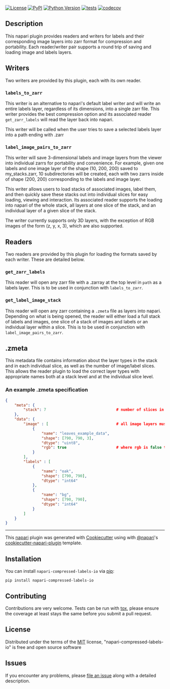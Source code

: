 
[![License](https://img.shields.io/pypi/l/napari-compressed-labels-io.svg?color=green)](https://github.com/DragaDoncila/napari-compressed-labels-io/raw/master/LICENSE)
[![PyPI](https://img.shields.io/pypi/v/napari-compressed-labels-io.svg?color=green)](https://pypi.org/project/napari-compressed-labels-io)
[![Python Version](https://img.shields.io/pypi/pyversions/napari-compressed-labels-io.svg?color=green)](https://python.org)
[![tests](https://github.com/DragaDoncila/napari-compressed-labels-io/workflows/tests/badge.svg)](https://github.com/DragaDoncila/napari-compressed-labels-io/actions)
[![codecov](https://codecov.io/gh/DragaDoncila/napari-compressed-labels-io/branch/master/graph/badge.svg)](https://codecov.io/gh/DragaDoncila/napari-compressed-labels-io)


## Description

This napari plugin provides readers and writers for labels and their corresponding image layers into zarr format for compression and portability. Each reader/writer pair supports a round trip of saving and loading image and labels layers.

## Writers
Two writers are provided by this plugin, each with its own reader.

### `labels_to_zarr`
This writer is an alternative to napari's default label writer and will write an entire labels layer, regardless of its dimensions, into a single zarr file. This writer provides the best compression option and its associated reader `get_zarr_labels` will read the layer back into napari.

This writer will be called when the user tries to save a selected labels layer into a path ending with .zarr

### `label_image_pairs_to_zarr`
This writer will save 3-dimensional labels and image layers from the viewer into individual zarrs for portability and convenience. For example, given one labels and one image layer of the shape (10, 200, 200) saved to my_stacks.zarr, 10 subdirectories will be created, each with two zarrs inside of shape (200, 200) corresponding to the labels and image layer.

This writer allows users to load stacks of associated images, label them, and then quickly save these stacks out into individual slices for easy loading, viewing and interaction. Its associated reader supports the loading into napari of the whole stack, all layers at one slice of the stack, and an individual layer of a given slice of the stack.

The writer currently supports only 3D layers, with the exception of RGB images of the form (z, y, x, 3), which are also supported.


## Readers

Two readers are provided by this plugin for loading the formats saved by each writer. These are detailed below.

### `get_zarr_labels`

This reader will open any zarr file with a .zarray at the top level in `path` as a labels layer. This is to be used in conjunction with `labels_to_zarr`.


### `get_label_image_stack`

This reader will open any zarr containing a `.zmeta` file as layers into napari. Depending on what is being opened, the reader will either load a full stack of labels and images, one slice of a stack of images and labels or an individual layer within a slice. This is to be used in conjunction with `label_image_pairs_to_zarr`.

## .zmeta

This metadata file contains information about the layer types in the stack and in each individual slice, as well as the number of image/label slices. This allows the reader plugin to load the correct layer types with appropriate names both at a stack level and at the individual slice level.

### An example .zmeta specification

```json
{
    "meta": {
        "stack": 7                               # number of slices in the entire stack (1 for an individual slice, 0 for a layer within a slice)
    },
    "data": {
        "image" : [                              # all image layers must be listed here
            {
                "name": "leaves_example_data",
                "shape": [790, 790, 3],
                "dtype": "uint8",
                "rgb": true                      # where rgb is false the image will be loaded as greyscale (colormap support has not yet been implemented)
            }
        ],
        "labels" : [
            {
                "name": "oak",
                "shape": [790, 790],
                "dtype": "int64"
            },
            {
                "name": "bg",
                "shape": [790, 790],
                "dtype": "int64"
            }
        ]
    }
}

```


----------------------------------

This [napari] plugin was generated with [Cookiecutter] using with [@napari]'s [cookiecutter-napari-plugin] template.

<!--
Don't miss the full getting started guide to set up your new package:
https://github.com/napari/cookiecutter-napari-plugin#getting-started

and review the napari docs for plugin developers:
https://napari.org/docs/plugins/index.html
-->

## Installation

You can install `napari-compressed-labels-io` via [pip]:

    pip install napari-compressed-labels-io

## Contributing

Contributions are very welcome. Tests can be run with [tox], please ensure
the coverage at least stays the same before you submit a pull request.

## License

Distributed under the terms of the [MIT] license,
"napari-compressed-labels-io" is free and open source software

## Issues

If you encounter any problems, please [file an issue] along with a detailed description.

[napari]: https://github.com/napari/napari
[Cookiecutter]: https://github.com/audreyr/cookiecutter
[@napari]: https://github.com/napari
[MIT]: http://opensource.org/licenses/MIT
[BSD-3]: http://opensource.org/licenses/BSD-3-Clause
[GNU GPL v3.0]: http://www.gnu.org/licenses/gpl-3.0.txt
[GNU LGPL v3.0]: http://www.gnu.org/licenses/lgpl-3.0.txt
[Apache Software License 2.0]: http://www.apache.org/licenses/LICENSE-2.0
[Mozilla Public License 2.0]: https://www.mozilla.org/media/MPL/2.0/index.txt
[cookiecutter-napari-plugin]: https://github.com/napari/cookiecutter-napari-plugin
[file an issue]: https://github.com/DragaDoncila/napari-compressed-labels-io/issues
[napari]: https://github.com/napari/napari
[tox]: https://tox.readthedocs.io/en/latest/
[pip]: https://pypi.org/project/pip/
[PyPI]: https://pypi.org/


